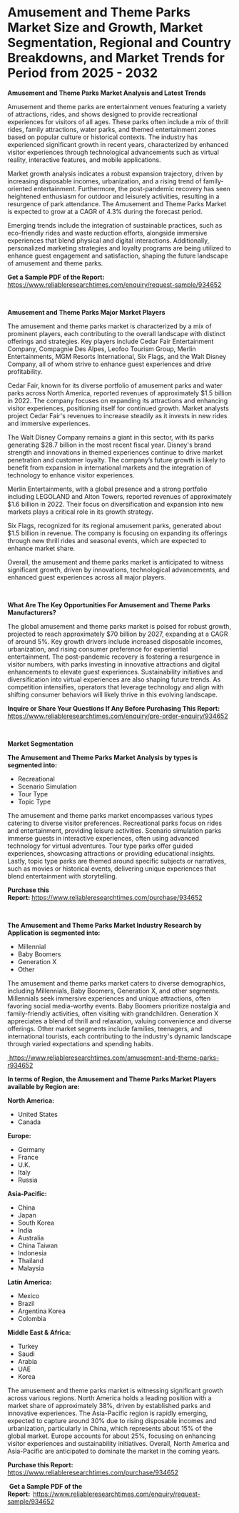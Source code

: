 <p><h1>Amusement and Theme Parks Market Size and Growth, Market Segmentation, Regional and Country Breakdowns, and Market Trends for Period from 2025 -  2032</h1></p><p><strong>Amusement and Theme Parks Market Analysis and Latest Trends</strong></p>
<p><p>Amusement and theme parks are entertainment venues featuring a variety of attractions, rides, and shows designed to provide recreational experiences for visitors of all ages. These parks often include a mix of thrill rides, family attractions, water parks, and themed entertainment zones based on popular culture or historical contexts. The industry has experienced significant growth in recent years, characterized by enhanced visitor experiences through technological advancements such as virtual reality, interactive features, and mobile applications.</p><p>Market growth analysis indicates a robust expansion trajectory, driven by increasing disposable incomes, urbanization, and a rising trend of family-oriented entertainment. Furthermore, the post-pandemic recovery has seen heightened enthusiasm for outdoor and leisurely activities, resulting in a resurgence of park attendance. The Amusement and Theme Parks Market is expected to grow at a CAGR of 4.3% during the forecast period. </p><p>Emerging trends include the integration of sustainable practices, such as eco-friendly rides and waste reduction efforts, alongside immersive experiences that blend physical and digital interactions. Additionally, personalized marketing strategies and loyalty programs are being utilized to enhance guest engagement and satisfaction, shaping the future landscape of amusement and theme parks.</p></p>
<p><strong>Get a Sample PDF of the Report:&nbsp;</strong> <a href="https://www.reliableresearchtimes.com/enquiry/request-sample/934652?utm_campaign=2326&utm_medium=2&utm_source=Github&utm_content=ia&utm_term=18042025&utm_id=amusement-and-theme-parks">https://www.reliableresearchtimes.com/enquiry/request-sample/934652</a></p>
<p>&nbsp;</p>
<p><strong>Amusement and Theme Parks Major Market Players</strong></p>
<p><p>The amusement and theme parks market is characterized by a mix of prominent players, each contributing to the overall landscape with distinct offerings and strategies. Key players include Cedar Fair Entertainment Company, Compagnie Des Alpes, Leofoo Tourism Group, Merlin Entertainments, MGM Resorts International, Six Flags, and the Walt Disney Company, all of whom strive to enhance guest experiences and drive profitability.</p><p>Cedar Fair, known for its diverse portfolio of amusement parks and water parks across North America, reported revenues of approximately $1.5 billion in 2022. The company focuses on expanding its attractions and enhancing visitor experiences, positioning itself for continued growth. Market analysts project Cedar Fair's revenues to increase steadily as it invests in new rides and immersive experiences.</p><p>The Walt Disney Company remains a giant in this sector, with its parks generating $28.7 billion in the most recent fiscal year. Disney's brand strength and innovations in themed experiences continue to drive market penetration and customer loyalty. The company’s future growth is likely to benefit from expansion in international markets and the integration of technology to enhance visitor experiences.</p><p>Merlin Entertainments, with a global presence and a strong portfolio including LEGOLAND and Alton Towers, reported revenues of approximately $1.6 billion in 2022. Their focus on diversification and expansion into new markets plays a critical role in its growth strategy.</p><p>Six Flags, recognized for its regional amusement parks, generated about $1.5 billion in revenue. The company is focusing on expanding its offerings through new thrill rides and seasonal events, which are expected to enhance market share.</p><p>Overall, the amusement and theme parks market is anticipated to witness significant growth, driven by innovations, technological advancements, and enhanced guest experiences across all major players.</p></p>
<p>&nbsp;</p>
<p><strong>What Are The Key Opportunities For Amusement and Theme Parks Manufacturers?</strong></p>
<p><p>The global amusement and theme parks market is poised for robust growth, projected to reach approximately $70 billion by 2027, expanding at a CAGR of around 5%. Key growth drivers include increased disposable incomes, urbanization, and rising consumer preference for experiential entertainment. The post-pandemic recovery is fostering a resurgence in visitor numbers, with parks investing in innovative attractions and digital enhancements to elevate guest experiences. Sustainability initiatives and diversification into virtual experiences are also shaping future trends. As competition intensifies, operators that leverage technology and align with shifting consumer behaviors will likely thrive in this evolving landscape.</p></p>
<p><strong>Inquire or Share Your Questions If Any Before Purchasing This Report:</strong> <a href="https://www.reliableresearchtimes.com/enquiry/pre-order-enquiry/934652?utm_campaign=2326&utm_medium=2&utm_source=Github&utm_content=ia&utm_term=18042025&utm_id=amusement-and-theme-parks">https://www.reliableresearchtimes.com/enquiry/pre-order-enquiry/934652</a></p>
<p>&nbsp;</p>
<p><strong>Market Segmentation</strong></p>
<p><strong>The Amusement and Theme Parks Market Analysis by types is segmented into:</strong></p>
<p><ul><li>Recreational</li><li>Scenario Simulation</li><li>Tour Type</li><li>Topic Type</li></ul></p>
<p><p>The amusement and theme parks market encompasses various types catering to diverse visitor preferences. Recreational parks focus on rides and entertainment, providing leisure activities. Scenario simulation parks immerse guests in interactive experiences, often using advanced technology for virtual adventures. Tour type parks offer guided experiences, showcasing attractions or providing educational insights. Lastly, topic type parks are themed around specific subjects or narratives, such as movies or historical events, delivering unique experiences that blend entertainment with storytelling.</p></p>
<p><strong>Purchase this Report:&nbsp;</strong><a href="https://www.reliableresearchtimes.com/purchase/934652?utm_campaign=2326&utm_medium=2&utm_source=Github&utm_content=ia&utm_term=18042025&utm_id=amusement-and-theme-parks">https://www.reliableresearchtimes.com/purchase/934652</a></p>
<p>&nbsp;</p>
<p><strong>The Amusement and Theme Parks Market Industry Research by Application is segmented into:</strong></p>
<p><ul><li>Millennial</li><li>Baby Boomers</li><li>Generation X</li><li>Other</li></ul></p>
<p><p>The amusement and theme parks market caters to diverse demographics, including Millennials, Baby Boomers, Generation X, and other segments. Millennials seek immersive experiences and unique attractions, often favoring social media-worthy events. Baby Boomers prioritize nostalgia and family-friendly activities, often visiting with grandchildren. Generation X appreciates a blend of thrill and relaxation, valuing convenience and diverse offerings. Other market segments include families, teenagers, and international tourists, each contributing to the industry's dynamic landscape through varied expectations and spending habits.</p></p>
<p><a href="https://www.reliableresearchtimes.com/amusement-and-theme-parks-r934652?utm_campaign=2326&utm_medium=2&utm_source=Github&utm_content=ia&utm_term=18042025&utm_id=amusement-and-theme-parks">&nbsp;https://www.reliableresearchtimes.com/amusement-and-theme-parks-r934652</a></p>
<p><strong>In terms of Region, the Amusement and Theme Parks Market Players available by Region are:</strong></p>
<p>
    <p> <strong> North America: </strong>
        <ul>
            <li>United States</li>
            <li>Canada</li>
        </ul>
        </p> 
    <p> <strong> Europe: </strong>
        <ul>
            <li>Germany</li>
            <li>France</li>
            <li>U.K.</li>
            <li>Italy</li>
            <li>Russia</li>
        </ul>
        </p> 
    <p> <strong> Asia-Pacific: </strong>
        <ul>
            <li>China</li>
            <li>Japan</li>
            <li>South Korea</li>
            <li>India</li>
            <li>Australia</li>
            <li>China Taiwan</li>
            <li>Indonesia</li>
            <li>Thailand</li>
            <li>Malaysia</li>
        </ul>
        </p> 
    <p> <strong> Latin America: </strong>
        <ul>
            <li>Mexico</li>
            <li>Brazil</li>
            <li>Argentina Korea</li>
            <li>Colombia</li>
        </ul>
        </p> 
    <p> <strong> Middle East & Africa: </strong>
        <ul>
            <li>Turkey</li>
            <li>Saudi</li>
            <li>Arabia</li>
            <li>UAE</li>
            <li>Korea</li>
        </ul>
    </p>
    </p>
<p><p>The amusement and theme parks market is witnessing significant growth across various regions. North America holds a leading position with a market share of approximately 38%, driven by established parks and innovative experiences. The Asia-Pacific region is rapidly emerging, expected to capture around 30% due to rising disposable incomes and urbanization, particularly in China, which represents about 15% of the global market. Europe accounts for about 25%, focusing on enhancing visitor experiences and sustainability initiatives. Overall, North America and Asia-Pacific are anticipated to dominate the market in the coming years.</p></p>
<p><strong>Purchase this Report: </strong><a href="https://www.reliableresearchtimes.com/purchase/934652?utm_campaign=2326&utm_medium=2&utm_source=Github&utm_content=ia&utm_term=18042025&utm_id=amusement-and-theme-parks">https://www.reliableresearchtimes.com/purchase/934652</a></p>
<p>&nbsp;<strong>Get a Sample PDF of the Report:&nbsp;&nbsp;</strong><a href="https://www.reliableresearchtimes.com/enquiry/request-sample/934652?utm_campaign=2326&utm_medium=2&utm_source=Github&utm_content=ia&utm_term=18042025&utm_id=amusement-and-theme-parks">https://www.reliableresearchtimes.com/enquiry/request-sample/934652</a></p>
<p><strong></strong></p>
<p><p></p><p></p><p></p></p>